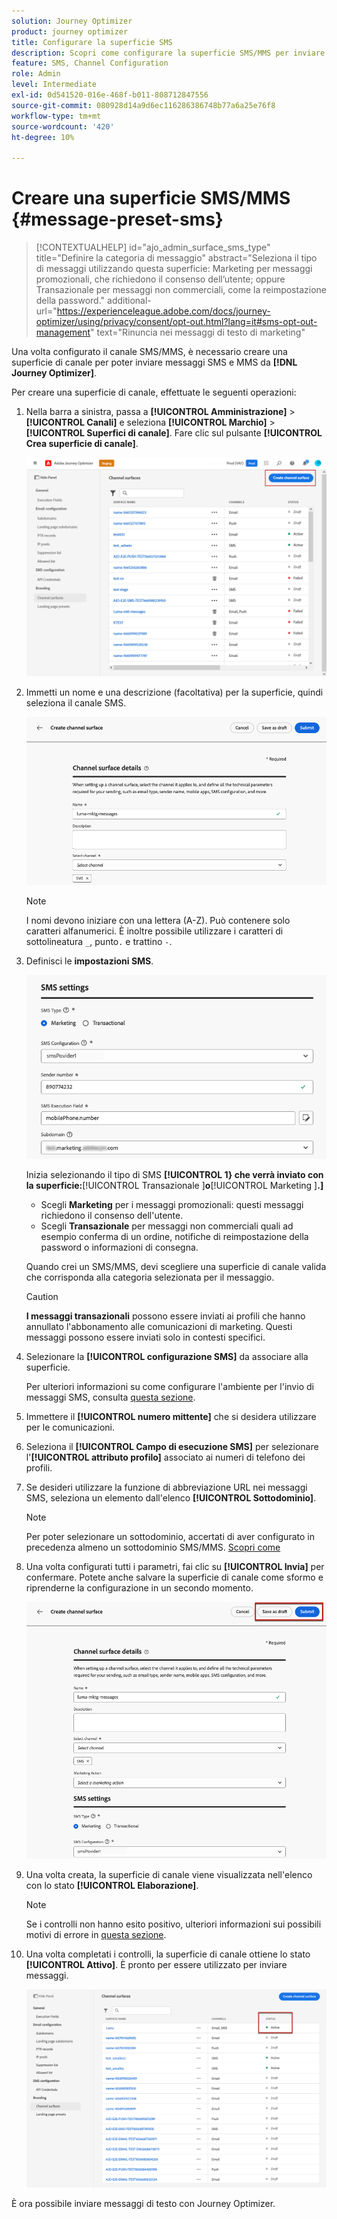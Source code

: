 ```yaml
---
solution: Journey Optimizer
product: journey optimizer
title: Configurare la superficie SMS
description: Scopri come configurare la superficie SMS/MMS per inviare messaggi di testo con Journey Optimizer
feature: SMS, Channel Configuration
role: Admin
level: Intermediate
exl-id: 0d541520-016e-468f-b011-808712847556
source-git-commit: 080928d14a9d6ec116286386748b77a6a25e76f8
workflow-type: tm+mt
source-wordcount: '420'
ht-degree: 10%

---
```


# Creare una superficie SMS/MMS {#message-preset-sms}

>[!CONTEXTUALHELP]
>id="ajo_admin_surface_sms_type"
>title="Definire la categoria di messaggio"
>abstract="Seleziona il tipo di messaggi utilizzando questa superficie: Marketing per messaggi promozionali, che richiedono il consenso dell’utente; oppure Transazionale per messaggi non commerciali, come la reimpostazione della password."
>additional-url="https://experienceleague.adobe.com/docs/journey-optimizer/using/privacy/consent/opt-out.html?lang=it#sms-opt-out-management" text="Rinuncia nei messaggi di testo di marketing"

Una volta configurato il canale SMS/MMS, è necessario creare una superficie di canale per poter inviare messaggi SMS e MMS da **[!DNL Journey Optimizer]**.

Per creare una superficie di canale, effettuate le seguenti operazioni:

1. Nella barra a sinistra, passa a **[!UICONTROL Amministrazione]** > **[!UICONTROL Canali]** e seleziona **[!UICONTROL Marchio]** > **[!UICONTROL Superfici di canale]**. Fare clic sul pulsante **[!UICONTROL Crea superficie di canale]**.

   ![](assets/preset-create.png)

1. Immetti un nome e una descrizione (facoltativa) per la superficie, quindi seleziona il canale SMS.

   ![](assets/sms-create-surface.png)

   >[!NOTE]
   >
   > I nomi devono iniziare con una lettera (A-Z). Può contenere solo caratteri alfanumerici. È inoltre possibile utilizzare i caratteri di sottolineatura `_`, punto`.` e trattino `-`.

1. Definisci le **impostazioni SMS**.

   ![](assets/sms-surface-settings.png)

   Inizia selezionando il tipo di SMS **[!UICONTROL 1} che verrà inviato con la superficie:**[!UICONTROL  Transazionale ]**o**[!UICONTROL  Marketing ]**.]**

   * Scegli **Marketing** per i messaggi promozionali: questi messaggi richiedono il consenso dell&#39;utente.
   * Scegli **Transazionale** per messaggi non commerciali quali ad esempio conferma di un ordine, notifiche di reimpostazione della password o informazioni di consegna.

   Quando crei un SMS/MMS, devi scegliere una superficie di canale valida che corrisponda alla categoria selezionata per il messaggio.

   >[!CAUTION]
   >
   >**I messaggi transazionali** possono essere inviati ai profili che hanno annullato l&#39;abbonamento alle comunicazioni di marketing. Questi messaggi possono essere inviati solo in contesti specifici.

1. Selezionare la **[!UICONTROL configurazione SMS]** da associare alla superficie.

   Per ulteriori informazioni su come configurare l&#39;ambiente per l&#39;invio di messaggi SMS, consulta [questa sezione](#create-api).

1. Immettere il **[!UICONTROL numero mittente]** &#x200B;che si desidera utilizzare per le comunicazioni.

1. Seleziona il **[!UICONTROL Campo di esecuzione SMS]** per selezionare l&#39;**[!UICONTROL attributo profilo]** associato ai numeri di telefono dei profili.

1. Se desideri utilizzare la funzione di abbreviazione URL nei messaggi SMS, seleziona un elemento dall&#39;elenco **[!UICONTROL Sottodominio]**.

   >[!NOTE]
   >
   >Per poter selezionare un sottodominio, accertati di aver configurato in precedenza almeno un sottodominio SMS/MMS. [Scopri come](sms-subdomains.md)

1. Una volta configurati tutti i parametri, fai clic su **[!UICONTROL Invia]** per confermare. Potete anche salvare la superficie di canale come sformo e riprenderne la configurazione in un secondo momento.

   ![](assets/sms-submit-surface.png)

1. Una volta creata, la superficie di canale viene visualizzata nell&#39;elenco con lo stato **[!UICONTROL Elaborazione]**.

   >[!NOTE]
   >
   >Se i controlli non hanno esito positivo, ulteriori informazioni sui possibili motivi di errore in [questa sezione](#monitor-channel-surfaces).

1. Una volta completati i controlli, la superficie di canale ottiene lo stato **[!UICONTROL Attivo]**. È pronto per essere utilizzato per inviare messaggi.

   ![](assets/preset-active.png)

È ora possibile inviare messaggi di testo con Journey Optimizer.
